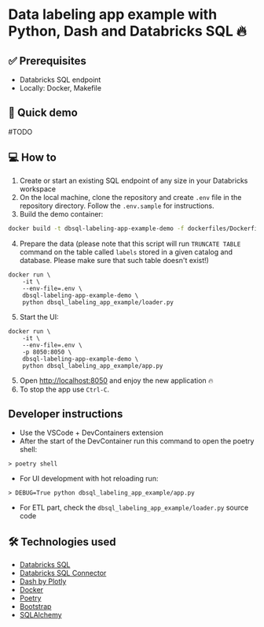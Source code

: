 # Data labeling app example with Python, Dash and Databricks SQL 🔥

## ✅ Prerequisites

- Databricks SQL endpoint
- Locally: Docker, Makefile

## 👀 Quick demo

#TODO 

## 💻 How to 

1. Create or start an existing SQL endpoint of any size in your Databricks workspace
2. On the local machine, clone the repository and create `.env` file in the repository directory. Follow the `.env.sample` for instructions. 
3. Build the demo container:

```bash
docker build -t dbsql-labeling-app-example-demo -f dockerfiles/Dockerfile.demo .
```

4. Prepare the data (please note that this script will run `TRUNCATE TABLE` command on the table called `labels` stored in a given catalog and database. Please make sure that such table doesn't exist!)

```
docker run \
    -it \
    --env-file=.env \
    dbsql-labeling-app-example-demo \
    python dbsql_labeling_app_example/loader.py
```

5. Start the UI:

```
docker run \
    -it \
    --env-file=.env \
    -p 8050:8050 \
    dbsql-labeling-app-example-demo \
    python dbsql_labeling_app_example/app.py
```

5. Open [http://localhost:8050](http://localhost:8050) and enjoy the new application 🔥
6. To stop the app use `Ctrl-C`.

## Developer instructions

- Use the VSCode + DevContainers extension
- After the start of the DevContainer run this command to open the poetry shell:

```
> poetry shell
``` 

- For UI development with hot reloading run:

```
> DEBUG=True python dbsql_labeling_app_example/app.py
```

- For ETL part, check the `dbsql_labeling_app_example/loader.py` source code

## 🛠️ Technologies used

- [Databricks SQL](https://www.databricks.com/product/databricks-sql)
- [Databricks SQL Connector](https://docs.databricks.com/dev-tools/python-sql-connector.html)
- [Dash by Plotly](https://plotly.com/dash/)
- [Docker](https://www.docker.com/)
- [Poetry](https://python-poetry.org/)
- [Bootstrap](https://getbootstrap.com/)
- [SQLAlchemy](https://www.sqlalchemy.org/)